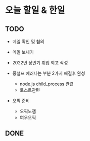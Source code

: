 # 오늘 할일 & 한일

## TODO

- 메일 확인 및 협의

- 메일 보내기

- 2022년 상반기 취업 회고 작성

- 종설프 에러나는 부분 2가지 해결후 완성

  - node.js child_process 관련
  - 토스트관련

- 오픽 준비

  - 오픽노잼
  - 여우오픽

## DONE
